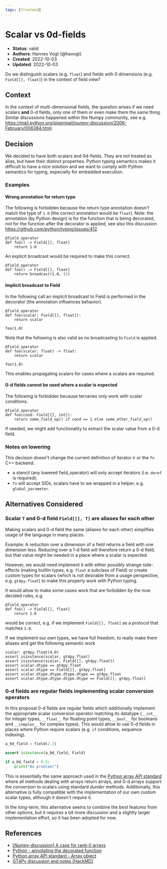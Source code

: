 ```yaml
---
tags: [frontend]
---
```


# Scalar vs 0d-fields

- **Status**: valid
- **Authors**: Hannes Vogt (@havogt)
- **Created**: 2022-10-03
- **Updated**: 2022-10-03

Do we distinguish scalars (e.g. `float`) and fields with 0 dimensions (e.g. `Field[[], float]`) in the context of field view?

## Context

In the context of multi-dimensional fields, the question arises if we need scalars **and** 0-d fields, only one of them or even make them the same thing. Similar discussions happened within the Numpy community, see e.g. https://mail.python.org/pipermail/numpy-discussion/2006-February/006384.html.

## Decision

We decided to have both scalars and 0d-fields. They are not treated as alias, but have their distinct properties. Python typing semantics makes it difficult to have a nice solution and we want to comply with Python semantics for typing, especially for embedded execution.

### Examples

#### Wrong annotation for return type

The following is forbidden because the return type annotation doesn't match the type of `1.0` (the correct annotation would be `float`).
Note: the annotation (by Python design) is for the function that is being decorated, not for the function after the decorator is applied, see also this discussion https://github.com/python/typing/issues/412.

```python=
@field_operator
def foo() -> Field[[], float]
    return 1.0
```

An explicit broadcast would be required to make this correct.

```python=
@field_operator
def foo() -> Field[[], float]
    return broadcast(1.0, ())
```

#### Implicit broadcast to Field

In the following call an implicit broadcast to Field is performed in the decorator (the annotation influences behavior).

```python=
@field_operator
def foo(scalar: Field[[], float]):
    return scalar

foo(1.0)
```

Note that the following is also valid as no broadcasting to `Field` is applied.

```python=
@field_operator
def foo(scalar: float) -> float:
    return scalar

foo(1.0)
```

This enables propagating scalars for cases where a scalars are required.

#### 0-d fields cannot be used where a scalar is expected

The following is forbidden because ternaries only work with scalar conditions.

```python=
@field_operator
def foo(cond: Field[[], int]):
    return some_field_op() if cond == 1 else some_other_field_op()
```

If needed, we might add functionality to extract the scalar value from a 0-d field.

### Notes on lowering

This decision doesn't change the current definition of iterator ir or the `fn` C++ backend:
- a stencil (any lowered field_operator) will only accept iterators (i.e. `deref` is required);
- `fn` will accept SIDs, scalars have to we wrapped in a helper, e.g. `global_parameter`.

## Alternatives Considered

### Scalar `T` and 0-d field `Field[[], T]` are aliases for each other

Making scalars and 0-d field the same (aliases for each other) simplifies usage of the language in many places.

Example: A reduction over a dimension of a field returns a field with one dimension less. Reducing over a 1-d field will therefore return a 0-d field, but that value might be needed in a place where a scalar is expected.

However, we would need implement it with either possibly strange side-effects (making builtin types, e.g. `float` a subclass of Field) or create custom types for scalars (which is not desirable from a usage perspective, e.g. `gt4py.float`) to make this properly work with Python typing.

It would allow to make some cases work that are forbidden by the now decided rules, e.g. 

```python=
@field_operator
def foo() -> Field[[], float]
    return 1.0
```

would be correct, e.g. if we implement `Field[[], float]` as a protocol that matches `1.0`.

If we implement our own types, we have full freedom, to really make them aliases and get the following semantic work

```python=
scalar: gt4py.float(4.0)
assert isinstance(scalar, gt4py.float)
assert isinstance(scalar, Field[[], gt4py.float])
assert scalar.dtype == gt4py.float
assert scalar.dtype == Field[[], gt4py.float]
assert scalar.dtype.dtype.dtype.dtype == gt4py.float
assert scalar.dtype.dtype.dtype.dtype == Field[[], gt4py.float]
```

### 0-d fields are regular fields implementing scalar conversion operators

In this proposal 0-d fields are regular fields which additionally implement the appropriate scalar conversion operator matching its datatype (`__int__` for integer types, `__float__` for floating point types, `__bool__` for booleans and `__complex__` for complex types). This would allow to use 0-d fields in places where Python require scalars (e.g. `if` conditions, sequence indexing).

```python
a_0d_field = field(2.3)

assert isinstance(a_0d_field, Field)

if a_0d_field > 0.5:
    print("No problem!")
```

This is essentially the same approach used in the [Python array API standard](https://data-apis.org/array-api/latest/API_specification/array_object.html) where all methods dealing with arrays return arrays, and 0-d arrays support the conversion to scalars using standard _dunder_ methods. Additionally, this alternative is fully compatible with the implementation of our own custom scalar types, although it doesn't require it.

In the long-term, this alternative seems to combine the best features from other options, but it requires a bit more discussion and a slightly larger implementation effort, so it has been adopted for now.

## References <!-- optional -->

- [\[Numpy-discussion\] A case for rank-0 arrays](https://mail.python.org/pipermail/numpy-discussion/2006-February/006384.html)
- [Python - annotating the decorated function](https://github.com/python/typing/issues/412)
- [Python array API standard - Array object](https://data-apis.org/array-api/latest/API_specification/array_object.html)
- [GT4Py discussion and notes (HackMD)](https://hackmd.io/@gridtools/SyQ4vJ9Js)
